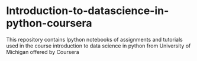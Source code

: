# Introduction-to-datascience-in-python-coursera
This repository contains Ipython notebooks of assignments and tutorials used in the course introduction to data science in python from University of Michigan offered by Coursera
